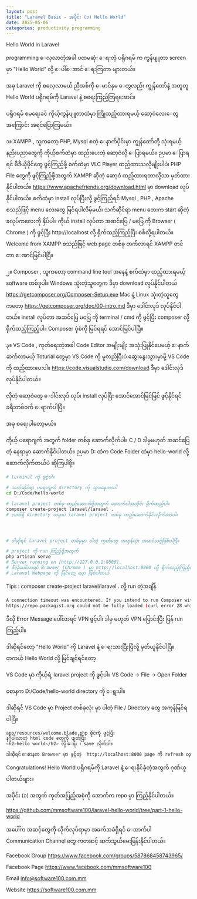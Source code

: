 ```yaml
---
layout: post
title: "Laravel Basic - အပိုင်း (၁) Hello World"
date: 2025-05-06
categories: productivity programming
---
```

Hello World in Laravel

programming ေလ့လာတဲ့အခါ ပထမဆုံး ေရးတဲ့ ပရိုဂရမ် က ကွန်ပျူတာ screen မှာ "Hello World" လို့ ေပါ်ေအာင် ေရးကြတာ များတယ်။

အခု Laravel ကို စလေ့လာမယ် ညီအစ်ကို ေမာင်နှမ ေတွလည်း ကျွန်တော်နဲ့ အတူတူ Hello World ပရိုဂရမ်ကို Laravel နဲ့ စရေးကြည့်ကြရအောင်။

ပရိုဂရမ် စမရေးခင် ကိုယ့်ကွန်ပျူတာထဲမှာ ကြိုထည့်ထားရမယ့်  ဆော့ဝဲလေးေတွ အကြောင်း အရင်ပြောကြမယ်။

၁။ XAMPP , သူကတော့ PHP, Mysql စတဲ့ ေနာက်ပိုင်းမှာ ကျွန်တော်တို့ သုံးရမယ့် နည်းပညာတွေကို ကိုယ့်စက်ထဲမှာ ထည်းပေးတဲ့ ဆော့ဝဲလို့ ေပြာရမယ်။ ဉပမာ ေပြာရရင် ဗီဒီယိုဖိုင်တွေ ဖွင့်ကြည့်ဖို့ စက်ထဲမှာ VLC Player ထည့်ထားသလိုမျိုးပါပဲ၊​ PHP File တွေကို ဖွင့်ကြည့်ဖို့အတွက် XAMPP ဆိုတဲ့ ဆော့ဝဲ ထည့်ထားရတာလို့သာ မှတ်ထားနိုင်ပါတယ်။ https://www.apachefriends.org/download.html မှာ download လုပ်နိုင်ပါတယ်။ စက်ထဲမှာ install လုပ်ပြီးလို့ ဖွင့်ကြည့်ရင် Mysql , PHP , Apache စသည်ဖြင့် menu လေးတွေ မြင်ရပါလိမ့်မယ်၊ သက်ဆိုင်ရာ menu ဘေးက start ဆိုတဲ့ ခလုပ်ကလေးကို နှိပ်ပါ။ ကိုယ် install လုပ်တာ အဆင်ပြေ / မပြေ ကို Browser ( Chrome ) ကို ဖွင့်ပြီး http://localhost လို့ ရိုက်ထည့်ကြည့်ပြီး စစ်လို့ရပါတယ်။ Welcome from XAMPP စသည်ဖြင့် web page တစ်ခု တက်လာရင် XAMPP တင်တာ ေအာင်မြင်ပါပြီ။ 

၂။ Composer , သူကတော့ command line tool အနေနဲ့ စက်ထဲမှာ ထည့်ထားရမယ့် software တစ်ခုပါ။ Windows သုံးတဲ့သူတွေက ဒီမှာ download လုပ်နိုင်ပါတယ်  https://getcomposer.org/Composer-Setup.exe Mac နဲ့ Linux သုံးတဲ့သူတွေကတော့ https://getcomposer.org/doc/00-intro.md ဒီမှာ ဒေါင်းလုဒ် လုပ်နိုင်ပါတယ်။ install လုပ်တာ အဆင်ပြေ မပြေ ကို terminal / cmd ကို ဖွင့်ပြီး composer လို့ ရိုက်ထည့်ကြည့်ပါ။ Composer ပုံစံကို မြင်ရရင် အောင်မြင်ပါပြီ။ 

၃။ VS Code , ကုတ်ရေးတဲ့အခါ Code Editor အမျိုးမျိုး အသုံးပြုနိုင်ပေမယ့် ေနာက် ဆက်လာမယ့် Toturial တွေမှာ VS Code ကို မူတည်ပြီးပဲ ဆွေးနွေးသွားမှာမို့ VS Code ကို ထည့်ထားပေးပါ။ https://code.visualstudio.com/download ဒီမှာ ဒေါင်းလုဒ် လုပ်နိုင်ပါတယ်။


လိုတဲ့ ဆော့ဝဲတွေ ေဒါင်းလုဒ် လုပ်၊ install လုပ်ပြီး အောင်အောင်မြင်မြင် ဖွင့်နိုင်ရင် ခရီးတစ်ဝက် ေရာက်ပါပြီ။ 

အခု စရေးပါတော့မယ်။

ကိုယ့် ပရောဂျက် အတွက် folder တစ်ခု ဆောက်လိုက်ပါ။ C / D ဒါမှမဟုတ် အဆင်ပြေတဲ့ နေရာမှာ ဆောက်နိုင်ပါတယ်။ ဉပမာ D: ထဲက Code Folder ထဲမှာ hello-world လို့ ဆောက်လိုက်တယ်ပဲ ဆိုကြပါစို့။



```bash
# terminal ကို ဖွင့်ပါ။

# သက်ဆိုင်ရာ ပရောဂျက် directory ကို သွားနေတာပါ
cd D:/Code/hello-world

# laravel project တစ်ခု တည်ဆောက်ဖို့အတွက် အောက်ပါအတိုင်း ရိုက်ထည့်ပါ။
composer create-project laravel/laravel .
# လက်ရှိ directory ထဲမှာပဲ laravel project တစ်ခု တည်ဆောက်ခိုင်းလိုက်တာပါ။




# ဒါဆိုရင် laravel project တစ်ခုမှာ ပါတဲ့ ကုတ်တွေ အကုန်လုံး အဆင်သင့်ဖြစ်ပါပြီ။

# project ကို run ကြည့်ဖို့အတွက်
php artisan serve
# Server running on [http://127.0.0.1:8000]. 
# ဒီလိုပေါ်လာရင် Browser (Chrome ) မှာ http://localhost:8000 လို့ ရိုက်ထည့်ကြည့်ပါ။
# Laravel Webpage ကို မြင်တွေ့ ရမှာ ဖြစ်ပါတယ်
```

Tips : composer create-project laravel/laravel . လို့ run တဲ့အချိန် 

```bash
A connection timeout was encountered. If you intend to run Composer without connecting to the internet, run the command again prefixed with COMPOSER_DISABLE_NETWORK=1 to make Composer run in offline mode.
https://repo.packagist.org could not be fully loaded (curl error 28 while downloading https://repo.packagist.org/packages.json: Resolving timed out after 10004 milliseconds), package information was loaded from the local cache and may be out of date

```
ဒီလို Error Message ပေါ်လာရင် VPN ဖွင့်ပါ၊ ဒါမှ မဟုတ် VPN ပြောင်းပြီး ပြန် run ကြည့်ပါ။

ဒါဆိုရင်တော့ "Hello World" ကို Laravel နဲ့ ေရးသားပြီးပြီလို့ မှတ်ယူနိုင်ပါပြီ။
တကယ် Hello World လို့ မြင်ချင်ရင်တော့ 

VS Code မှာ ကိုယ့်ရဲ့ laravel project ကို ဖွင့်ပါ။ 
VS Code -> File -> Open Folder

စောနက D:/Code/hello-world directory ကို ေရွးပါ။

ဒါဆိုရင် VS Code မှာ Project တစ်ခုလုံး မှာ ပါတဲ့ File / Directory တွေ အကုန်မြင်ရပါပြီ။

```bash
app/resources/welcome.blade.php ဖိုင်ကို ဖွင့်ပြီး 
နဂိုပါလာတဲ့ html code တွေကို ဖျတ်ပြီး
<h2>hello world</h2> လို့ ေရး ၊​ save လိုက်ပါ။

ဒါဆိုရင် ေစာနက Browser မှာ ဖွင့်တဲ့  http://localhost:8000 page ကို refresh လုပ်ကြည့်ရင် Hello World လို့ မြင်တွေ့ရမှာ ဖြစ်ပါတယ်။
```

Congratulations!
Hello World ပရိုဂရမ်ကို Laravel နဲ့ ေရးနိုင်ခဲ့တဲ့အတွက် ဂုဏ်ယူပါတယ်ဗျား။


အပိုင်း (၁) အတွက် ကုတ်အပြည့်အစုံကို အောက်က repo မှာ ကြည့်နိုင်ပါတယ်။

https://github.com/mmsoftware100/laravel-hello-world/tree/part-1-hello-world


အပေါ်က အဆင့်တွေကို လိုက်လုပ်ရာမှာ အခက်အခဲရှိရင် ေအာက်ပါ  Communication Channel တွေ ကတဆင့် ဆက်သွယ်မေးမြန်းနိုင်ပါတယ်။

Facebook Group
https://www.facebook.com/groups/587868458743965/

Facebook Page
https://www.facebook.com/mmsoftware100

Email 
info@software100.com.mm

Website
https://software100.com.mm

